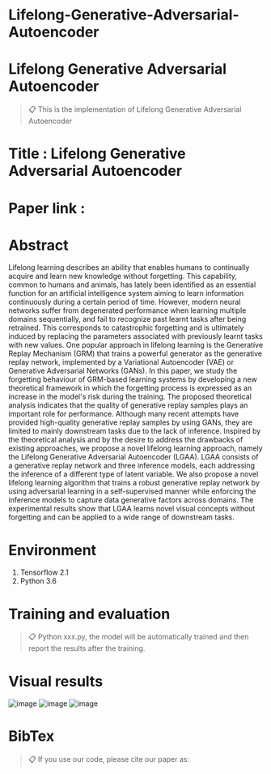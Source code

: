 # Lifelong-Generative-Adversarial-Autoencoder


# Lifelong Generative Adversarial Autoencoder

>📋 This is the implementation of Lifelong Generative Adversarial Autoencoder

# Title : Lifelong Generative Adversarial Autoencoder

# Paper link : 

# Abstract
Lifelong learning describes an ability that enables humans to continually acquire and learn new knowledge without forgetting. This capability, common to humans and animals, has lately been identified as an essential function for an artificial intelligence system aiming to learn information continuously during a certain period of time. However, modern neural networks suffer from degenerated performance when learning multiple domains sequentially, and fail to recognize past learnt tasks after being retrained. This corresponds to catastrophic forgetting and is ultimately induced by replacing the parameters associated with previously learnt tasks with new values. One popular approach in lifelong learning is the Generative Replay Mechanism (GRM) that trains a powerful generator as the generative replay network, implemented by a Variational Autoencoder (VAE) or Generative Adversarial Networks (GANs). In this paper, we study the forgetting behaviour of GRM-based learning systems by developing a new theoretical framework in which the forgetting process is expressed as an increase in the model's risk during the training. The proposed theoretical analysis indicates that the quality of generative replay samples plays an important role for performance. Although many recent attempts have provided high-quality generative replay samples by using GANs, they are limited to mainly downstream tasks due to the lack of inference. Inspired by the theoretical analysis and by the desire to address the drawbacks of existing approaches, we propose a novel lifelong learning approach, namely the Lifelong Generative Adversarial Autoencoder (LGAA). LGAA consists of a generative replay network and three inference models, each addressing the inference of a different type of latent variable. We also propose a novel lifelong learning algorithm that trains a robust generative replay network by using adversarial learning in a self-supervised manner while enforcing the inference models to capture data generative factors across domains. The experimental results show that LGAA learns novel visual concepts without forgetting and can be applied to a wide range of downstream tasks.

# Environment

1. Tensorflow 2.1
2. Python 3.6

# Training and evaluation

>📋 Python xxx.py, the model will be automatically trained and then report the results after the training.


# Visual results

![image](https://github.com/dtuzi123/Lifelong-Generative-Adversarial-Autoencoder/blob/main/MNISTtoFashion_real.png)
![image](https://https://github.com/dtuzi123/Lifelong-Generative-Adversarial-Autoencoder/blob/main/MNISTtoFashion_reco.png)
![image](https://https://github.com/dtuzi123/Lifelong-Generative-Adversarial-Autoencoder/blob/main/MyMNISTtoFashion19.png)


# BibTex
>📋 If you use our code, please cite our paper as:


